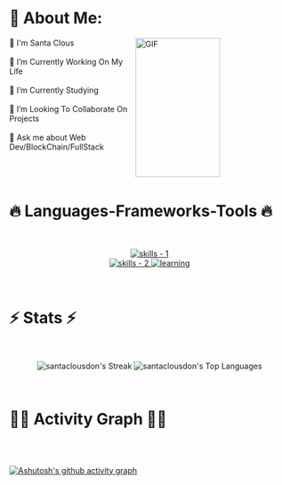 

# 💫 About Me:
<img align="right" img width="55%" alt="GIF" src="https://raw.githubusercontent.com/onimur/.github/master/.resources/git-header.svg" height="250" />
👋 I'm Santa Clous<br><br>    🔭 I’m Currently Working On My Life<br><br>     🌱 I’m Currently Studying<br><br>    👯 I’m Looking To Collaborate On Projects<br><br>    💬 Ask me about Web Dev/BlockChain/FullStack<br><br>
<br><br>

# 🔥 Languages-Frameworks-Tools 🔥
<br />
<p align="center">
  <a href="https://skillicons.dev">
      <!-- first row -->
      <picture>
          <source media="(prefers-color-scheme: dark)" srcset="https://skillicons.dev/icons?i=git%2Creact%2Cnodejs%2Cgithub%2Cpython%2Cvue%2Cjavascript%2Ccss%2Cwordpress%2Cpr%2Cexpress%2Cstyledcomponents%2Cnextjs%2Cgraphql&theme=dark" />
<source media="(prefers-color-scheme: light), (prefers-color-scheme: no-preference)" srcset="https://skillicons.dev/icons?i=git%2Creact%2Cnodejs%2Cgithub%2Cpython%2Cvue%2Cjavascript%2Ccss%2Cwordpress%2Cpr%2Cexpress%2Cstyledcomponents%2Cnextjs%2Cgraphql&theme=light" />
          <img src="https://skillicons.dev/icons?i=git%2Creact%2Cnodejs%2Cgithub%2Cpython%2Cvue%2Cjavascript%2Ccss%2Cwordpress%2Cpr%2Cexpress%2Cstyledcomponents%2Cnextjs%2Cgraphql&theme=light" alt="skills - 1" />
        </picture>
          <br />
          <!-- second row -->
          <picture>
            <source media="(prefers-color-scheme: dark)" srcset="https://skillicons.dev/icons?i=angular%2Cbootstrap%2Cmongodb%2Cmysql%2Cdjango%2Chtml%2Credux%2Cblender%2Cae%2Clinux%2Cvscode%2Cheroku%2Cfigma&theme=dark" />
            <source media="(prefers-color-scheme: light), (prefers-color-scheme: no-preference)" srcset="https://skillicons.dev/icons?i=angular%2Cbootstrap%2Cmongodb%2Cmysql%2Cdjango%2Chtml%2Credux%2Cblender%2Cae%2Clinux%2Cvscode%2Cheroku%2Cfigma&theme=light" />
            <img src="https://skillicons.dev/icons?i=angular%2Cbootstrap%2Cmongodb%2Cmysql%2Cdjango%2Chtml%2Credux%2Cblender%2Cae%2Clinux%2Cvscode%2Cheroku%2Cfigma&theme=light" alt="skills - 2" />
        </picture>
        <picture>
          <source media="(prefers-color-scheme: dark)" srcset='https://skillicons.dev/icons?i=solidity%2Cgooglecloud&theme=dark' />
          <source media="(prefers-color-scheme: light), (prefers-color-scheme: no-preference)" srcset='https://skillicons.dev/icons?i=solidity%2Cgooglecloud&theme=light' />
          <img src='https://skillicons.dev/icons?i=solidity%2Cgooglecloud' alt="learning" />
        </picture>

  </a>
</p>
<br />

# ⚡ Stats ⚡
<br />
<p align=center>
<!-- first row -->
  <div align=center>
    


![santaclousdon's Streak](https://github-readme-streak-stats.herokuapp.com/?user=santaclousdon&theme=prussian&hide_border=true)
  ![santaclousdon's Top Languages](https://github-readme-stats.vercel.app/api/top-langs/?username=santaclousdon&theme=prussian&show_icons=true&hide_border=true&layout=compact)
  </div>
<br>

# 👨‍💻 Activity Graph 👨‍💻
<br/> <br/>

[![Ashutosh's github activity graph](https://github-readme-activity-graph.vercel.app/graph?username=santaclousdon&bg_color=f1eff0&color=9e4c98&line=413941&point=775555&area=true&hide_border=true)](https://github.com/ashutosh00710/github-readme-activity-graph)
<br/>
